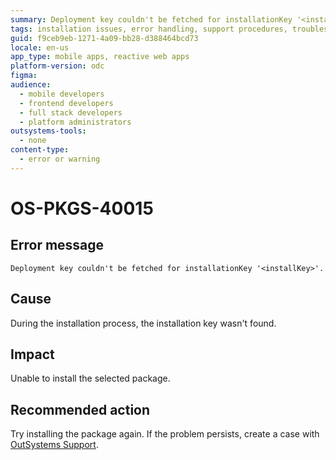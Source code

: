 ```yaml
---
summary: Deployment key couldn't be fetched for installationKey '<installKey>'.
tags: installation issues, error handling, support procedures, troubleshooting, technical support
guid: f9ceb9eb-1271-4a09-bb28-d388464bcd73
locale: en-us
app_type: mobile apps, reactive web apps
platform-version: odc
figma:
audience:
  - mobile developers
  - frontend developers
  - full stack developers
  - platform administrators
outsystems-tools:
  - none
content-type:
  - error or warning
---
```


# OS-PKGS-40015

## Error message

`Deployment key couldn't be fetched for installationKey '<installKey>'.`

## Cause

During the installation process, the installation key wasn't found.

## Impact

Unable to install the selected package.

## Recommended action

Try installing the package again.
If the problem persists, create a case with [OutSystems Support](https://www.outsystems.com/support/portal/open-support-case?ErrorCode=OS-PKGS-40015).
